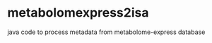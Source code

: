metabolomexpress2isa
====================

java code to process metadata from metabolome-express database
